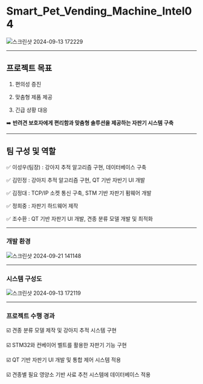 # Smart_Pet_Vending_Machine_Intel04

![스크린샷 2024-09-13 172229](https://github.com/user-attachments/assets/09525002-99d2-42ca-98b0-2f33dad7e0cf)

---
## 프로젝트 목표
1) 편의성 증진


2) 맞춤형 제품 제공


3) 긴급 상황 대응


➡️ **반려견 보호자에게 편리함과 맞춤형 솔루션을 제공하는 자판기 시스템 구축**

---
## 팀 구성 및 역할
✅ 이성우(팀장) : 강아지 추적 알고리즘 구현, 데이터베이스 구축


✅ 김민정 : 강아지 추적 알고리즘 구현, QT 기반 자반기 UI 개발


✅ 김정대 : TCP/IP 소켓 통신 구축, STM 기반 자판기 펌웨어 개발


✅ 정희중 : 자판기 하드웨어 제작


✅ 조수환 : QT 기반 자판기 UI 개발, 견종 분류 모델 개발 및 최적화

---
### 개발 환경
![스크린샷 2024-09-21 141148](https://github.com/user-attachments/assets/89fc2db2-2ddf-4320-abfe-32d734789c0b)


---
### 시스템 구성도
![스크린샷 2024-09-13 172119](https://github.com/user-attachments/assets/28b7d4bf-8932-42c1-89a1-aae09003f196)

---
### 프로젝트 수행 경과
☑️ 견종 분류 모델 제작 및 강아지 추적 시스템 구현


☑️ STM32와 컨베이어 벨트를 활용한 자판기 기능 구현


☑️ QT 기반 자판기 UI 개발 및 통합 제어 시스템 적용


☑️ 견종별 필요 영양소 기반 사료 추천 시스템에 데이터베이스 적용 
